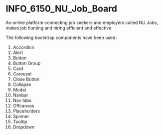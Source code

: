 # INFO_6150_NU_Job_Board

An online platform connecting job seekers and employers called NU Jobs, makes job hunting and hiring efficient and effective.

The following bootstrap components have been used-

1. Accordion
2. Alert
3. Button
4. Button Group
5. Card
6. Carousel
7. Close Button
8. Collapse
9. Modal
10. Navbar
11. Nav tabs
12. Offcanvas
13. Placeholders
14. Spinner
15. Tooltip
16. Dropdown
